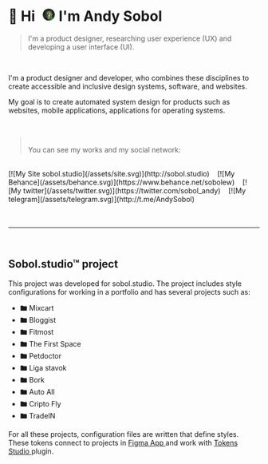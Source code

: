 #  👋 Hi  ![](/assets/avatar.png) I'm Andy Sobol 

> I'm a product designer, researching user experience (UX) and developing a user interface (UI). 

<br>

I'm a product designer and developer, who combines these disciplines to create accessible and inclusive design systems, software, and websites.

My goal is to create automated system design for products such as websites, mobile applications, applications for operating systems.

<br>


> <br> You can see my works and my social network:      
<br>
 [![My Site sobol.studio](/assets/site.svg)](http://sobol.studio)    [![My Behance](/assets/behance.svg)](https://www.behance.net/sobolew)    [![My twitter](/assets/twitter.svg)](https://twitter.com/sobol_andy)    [![My telegram](/assets/telegram.svg)](http://t.me/AndySobol)  
<br>
<br>

<br>

---

<br>

## Sobol.studio™ project 

This project was developed for sobol.studio. The project includes style configurations for working in a portfolio and has several projects such as: 

- 🖿 Mixcart 
- 🖿 Bloggist
- 🖿 Fitmost  
- 🖿 The First Space  
- 🖿 Petdoctor  
- 🖿 Liga stavok 
- 🖿 Bork
- 🖿 Auto All
- 🖿 Cripto Fly
- 🖿 TradeIN

For all these projects, configuration files are written that define styles. 
These tokens connect to projects in [Figma App ](https://www.figma.com) and work with [Tokens Studio ](https://github.com/tokens-studio/figma-plugin) plugin.


